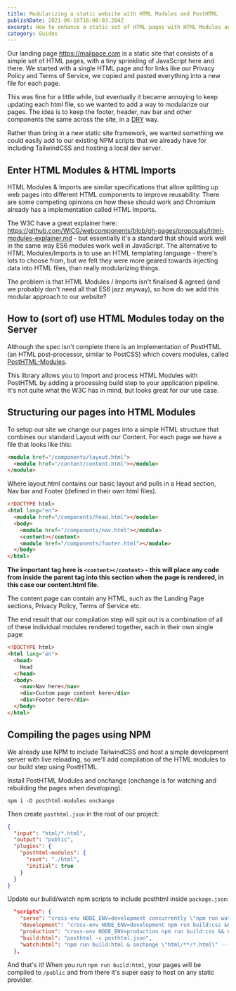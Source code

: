 ```yaml
---
title: Modularizing a static website with HTML Modules and PostHTML
publishDate: 2021-06-16T16:00:03.284Z
excerpt: How to enhance a static set of HTML pages with HTML Modules and PostHTML
category: Guides
---
```


Our landing page https://mailpace.com is a static site that consists of a simple set of HTML pages, with a tiny sprinkling of JavaScript here and there. We started with a single HTML page and for links like our Privacy Policy and Terms of Service, we copied and pasted everything into a new file for each page.

This was fine for a little while, but eventually it became annoying to keep updating each html file, so we wanted to add a way to modularize our pages. The idea is to keep the footer, header, nav bar and other components the same across the site, in a [DRY](https://en.wikipedia.org/wiki/Don%27t_repeat_yourself) way.

Rather than bring in a new static site framework, we wanted something we could easily add to our existing NPM scripts that we already have for including TailwindCSS and hosting a local dev server.

## Enter HTML Modules & HTML Imports

HTML Modules & Imports are similar specifications that allow splitting up web pages into different HTML components to improve reusability. There are some competing opinions on how these should work and Chromium already has a implementation called HTML Imports.

The W3C have a great explainer here: https://github.com/WICG/webcomponents/blob/gh-pages/proposals/html-modules-explainer.md - but essentially it's a standard that should work well in the same way ES6 modules work well in JavaScript. The alternative to HTML Modules/Imports is to use an HTML templating language - there's lots to choose from, but we felt they were more geared towards injecting data into HTML files, than really modularizing things.

The problem is that HTML Modules / Imports isn't finalised & agreed (and we probably don't need all that ES6 jazz anyway), so how do we add this modular approach to our website?

## How to (sort of) use HTML Modules today on the Server

Although the spec isn't complete there is an implementation of PostHTML (an HTML post-processor, similar to PostCSS) which covers modules, called [PostHTML-Modules](https://github.com/posthtml/posthtml-modules).

This library allows you to Import and process HTML Modules with PostHTML by adding a processing build step to your application pipeline. It's not quite what the W3C has in mind, but looks great for our use case.

## Structuring our pages into HTML Modules

To setup our site we change our pages into a simple HTML structure that combines our standard Layout with our Content. For each page we have a file that looks like this:

```html
<module href="/components/layout.html">
  <module href="/content/content.html"></module>
</module>
```

Where layout.html contains our basic layout and pulls in a Head section, Nav bar and Footer (defined in their own html files).

```html
<!DOCTYPE html>
<html lang="en">
  <module href="/components/head.html"></module>
  <body>
    <module href="/components/nav.html"></module>
    <content></content>
    <module href="/components/footer.html"></module>
  </body>
</html>
```

**The important tag here is `<content></content>` - this will place any code from inside the parent <module></module> tag into this section when the page is rendered, in this case our content.html file.**

The content page can contain any HTML, such as the Landing Page sections, Privacy Policy, Terms of Service etc.

The end result that our compilation step will spit out is a combination of all of these individual modules rendered together, each in their own single page:

```html
<!DOCTYPE html>
<html lang="en">
  <head>
    Head
  </head>
  <body>
    <nav>Nav here</nav>
    <div>Custom page content here</div>
    <div>Footer here</div>
  </body>
</html>
```

## Compiling the pages using NPM

We already use NPM to include TailwindCSS and host a simple development server with live reloading, so we'll add compilation of the HTML modules to our build step using PostHTML.

Install PostHTML Modules and onchange (onchange is for watching and rebuilding the pages when developing):

`npm i -D posthtml-modules onchange`

Then create `posthtml.json` in the root of our project:

```json
{
  "input": "html/*.html",
  "output": "public",
  "plugins": {
    "posthtml-modules": {
      "root": "./html",
      "initial": true
    }
  }
}
```

Update our build/watch npm scripts to include posthtml inside `package.json`:

```json
  "scripts": {
    "serve": "cross-env NODE_ENV=development concurrently \"npm run watch:css\" \"npm run watch:html\" \"live-server ./public\"",
    "development": "cross-env NODE_ENV=development npm run build:css && npm run build:html",
    "production": "cross-env NODE_ENV=production npm run build:css && npm run build:html",
    "build:html": "posthtml -c posthtml.json",
    "watch:html": "npm run build:html & onchange \"html/**/*.html\" -- npm run build:html"
  },
```

And that's it! When you run `npm run build:html`, your pages will be compiled to `/public` and from there it's super easy to host on any static provider.
